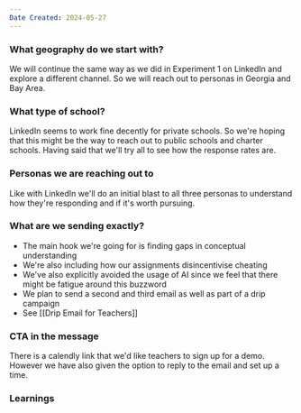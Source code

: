 ```yaml
---
Date Created: 2024-05-27
---
```

### What geography do we start with?

We will continue the same way as we did in Experiment 1 on LinkedIn and explore a different channel. So we will reach out to personas in Georgia and Bay Area.

### What type of school?

LinkedIn seems to work fine decently for private schools. So we're hoping that this might be the way to reach out to public schools and charter schools. Having said that we'll try all to see how the response rates are.

### Personas we are reaching out to

Like with LinkedIn we'll do an initial blast to all three personas to understand how they're responding and if it's worth pursuing. 

### What are we sending exactly?

- The main hook we're going for is finding gaps in conceptual understanding 
- We're also including how our assignments disincentivise cheating
- We've also explicitly avoided the usage of AI since we feel that there might be fatigue around this buzzword
- We plan to send a second and third email as well as part of a drip campaign
- See [[Drip Email for Teachers]]

### CTA in the message

There is a calendly link that we'd like teachers to sign up for a demo. However we have also given the option to reply to the email and set up a time. 

### Learnings



